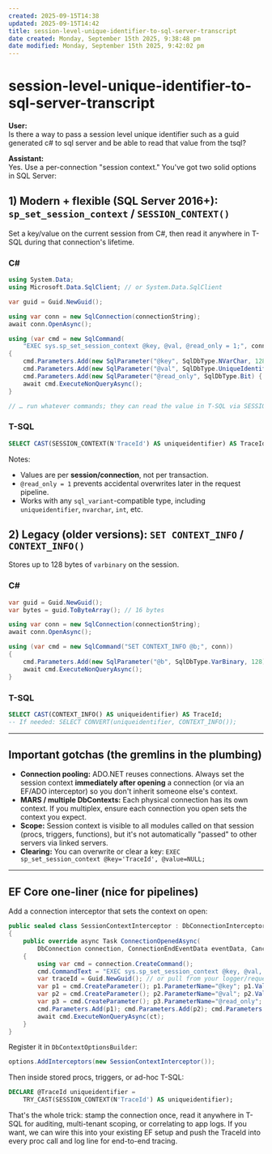 ```yaml
---
created: 2025-09-15T14:38
updated: 2025-09-15T14:42
title: session-level-unique-identifier-to-sql-server-transcript
date created: Monday, September 15th 2025, 9:38:48 pm
date modified: Monday, September 15th 2025, 9:42:02 pm
---
```


# session-level-unique-identifier-to-sql-server-transcript

**User:**  
Is there a way to pass a session level unique identifier such as a guid generated c# to sql server and be able to read that value from the tsql?

**Assistant:**  
Yes. Use a per-connection "session context." You've got two solid options in SQL Server:

## 1) Modern + flexible (SQL Server 2016+): `sp_set_session_context` / `SESSION_CONTEXT()`
Set a key/value on the current session from C#, then read it anywhere in T-SQL during that connection's lifetime.

### C#
```csharp
using System.Data;
using Microsoft.Data.SqlClient; // or System.Data.SqlClient

var guid = Guid.NewGuid();

using var conn = new SqlConnection(connectionString);
await conn.OpenAsync();

using (var cmd = new SqlCommand(
    "EXEC sys.sp_set_session_context @key, @val, @read_only = 1;", conn))
{
    cmd.Parameters.Add(new SqlParameter("@key", SqlDbType.NVarChar, 128) { Value = "TraceId" });
    cmd.Parameters.Add(new SqlParameter("@val", SqlDbType.UniqueIdentifier) { Value = guid });
    cmd.Parameters.Add(new SqlParameter("@read_only", SqlDbType.Bit) { Value = true });
    await cmd.ExecuteNonQueryAsync();
}

// … run whatever commands; they can read the value in T-SQL via SESSION_CONTEXT
```

### T-SQL
```sql
SELECT CAST(SESSION_CONTEXT(N'TraceId') AS uniqueidentifier) AS TraceId;
```

Notes:
- Values are per **session/connection**, not per transaction.
- `@read_only = 1` prevents accidental overwrites later in the request pipeline.
- Works with any `sql_variant`-compatible type, including `uniqueidentifier`, `nvarchar`, `int`, etc.

## 2) Legacy (older versions): `SET CONTEXT_INFO` / `CONTEXT_INFO()`
Stores up to 128 bytes of `varbinary` on the session.

### C#
```csharp
var guid = Guid.NewGuid();
var bytes = guid.ToByteArray(); // 16 bytes

using var conn = new SqlConnection(connectionString);
await conn.OpenAsync();

using (var cmd = new SqlCommand("SET CONTEXT_INFO @b;", conn))
{
    cmd.Parameters.Add(new SqlParameter("@b", SqlDbType.VarBinary, 128) { Value = bytes });
    await cmd.ExecuteNonQueryAsync();
}
```

### T-SQL
```sql
SELECT CAST(CONTEXT_INFO() AS uniqueidentifier) AS TraceId;
-- If needed: SELECT CONVERT(uniqueidentifier, CONTEXT_INFO());
```

---

## Important gotchas (the gremlins in the plumbing)
- **Connection pooling:** ADO.NET reuses connections. Always set the session context **immediately after opening** a connection (or via an EF/ADO interceptor) so you don't inherit someone else's context.
- **MARS / multiple DbContexts:** Each physical connection has its own context. If you multiplex, ensure each connection you open sets the context you expect.
- **Scope:** Session context is visible to all modules called on that session (procs, triggers, functions), but it's not automatically "passed" to other servers via linked servers.
- **Clearing:** You can overwrite or clear a key: `EXEC sp_set_session_context @key='TraceId', @value=NULL;`

---

## EF Core one-liner (nice for pipelines)
Add a connection interceptor that sets the context on open:

```csharp
public sealed class SessionContextInterceptor : DbConnectionInterceptor
{
    public override async Task ConnectionOpenedAsync(
        DbConnection connection, ConnectionEndEventData eventData, CancellationToken ct = default)
    {
        using var cmd = connection.CreateCommand();
        cmd.CommandText = "EXEC sys.sp_set_session_context @key, @val, @read_only = 1;";
        var traceId = Guid.NewGuid(); // or pull from your logger/request context
        var p1 = cmd.CreateParameter(); p1.ParameterName="@key"; p1.Value="TraceId";
        var p2 = cmd.CreateParameter(); p2.ParameterName="@val"; p2.Value=traceId;
        var p3 = cmd.CreateParameter(); p3.ParameterName="@read_only"; p3.Value=true;
        cmd.Parameters.Add(p1); cmd.Parameters.Add(p2); cmd.Parameters.Add(p3);
        await cmd.ExecuteNonQueryAsync(ct);
    }
}
```

Register it in `DbContextOptionsBuilder`:
```csharp
options.AddInterceptors(new SessionContextInterceptor());
```

Then inside stored procs, triggers, or ad-hoc T-SQL:
```sql
DECLARE @TraceId uniqueidentifier =
    TRY_CAST(SESSION_CONTEXT(N'TraceId') AS uniqueidentifier);
```

That's the whole trick: stamp the connection once, read it anywhere in T-SQL for auditing, multi-tenant scoping, or correlating to app logs. If you want, we can wire this into your existing EF setup and push the TraceId into every proc call and log line for end-to-end tracing.
